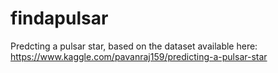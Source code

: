 # findapulsar
Predcting a pulsar star, based on the dataset available here: https://www.kaggle.com/pavanraj159/predicting-a-pulsar-star
